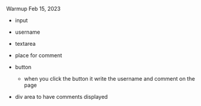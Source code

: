 Warmup Feb 15, 2023

- input
- username
- textarea
- place for comment

- button

  - when you click the button it write the username and comment on the page

- div
  area to have comments displayed
